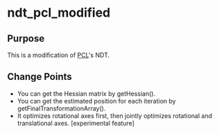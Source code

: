 # ndt_pcl_modified

## Purpose

This is a modification of [PCL](https://github.com/PointCloudLibrary/pcl)'s NDT.

## Change Points

- You can get the Hessian matrix by getHessian().
- You can get the estimated position for each iteration by getFinalTransformationArray().
- It optimizes rotational axes first, then jointly optimizes rotational and translational axes. [experimental feature]
